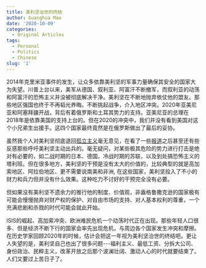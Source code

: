 ```yaml
---
title: 美利坚治世的终结
author: Guanghua Mao
date: '2020-10-09'
categories:
  - Original Articles
tags:
  - Personal
  - Politics
  - Chinese
slug: '1'
---
```


2014年克里米亚事件的发生，让众多依靠美利坚的军事力量确保其安全的国家大为失望。川普上台以来，美军从德国、叙利亚、阿富汗不断撤军，而叙利亚的动荡和阿富汗的恐怖主义并没被彻底解决干净。美利坚在不断地抛弃依仗他的盟友。那些地区强国也终于不再韬光养晦。不断挑起战争，介入地区冲突。2020年亚美尼亚和阿塞拜疆开战，背后有着俄罗斯和土耳其势力的支持。亚美尼亚的总理在2018年是依靠美国的支持上台的。但在2020的冲突中，我们并没有看到美国对这个小兄弟生出援手。这四个国家最终竟然是在俄罗斯做出了最后的妥协。

虽然我个人对美利坚彻底退回[孤立主义](https://headsalon.org/archives/2071.html)毫无意见，在看了一些[报道](https://www.reuters.com/article/us-armenia-azerbaijan-usa-idUSKBN26M7HP)之后甚至还有些反感那些呼吁美利坚主动出兵的。毫无疑问，对某些极其危险的势力进行打击是绝对有必要的，如二战时期的日本、德国，冷战时期的苏联，以及到处搞恐怖主义的塔利班。但在很多地方，美利坚的干预是没有太大的价值的，比较典型的就是高加索地区、阿拉伯地区、更不需要说南美和非洲, 在这些国家，美利坚投入了不小的财力和兵力但并没有什么效果。这种吃力不讨好的干预完全没有必要。

但如果没有美利坚不遗余力的推行他的制度、价值观，非盎格鲁撒克逊的国家极有可能会慢慢抛弃对财产权的保护、对自由市场的支持、对人基本权利的尊重，一个充满悲剧和杀戮的时代可能会就此开始。

ISIS的崛起、高加索冲突、欧洲难民危机一个动荡时代正在出现。那些年轻人口很多、但是经济不断下行的国家会率先出现危机，与周边各个国家发生冲突和摩擦。在历史学家回顾2020年的时候，估计会把这一年视为美利坚治世的终结吧。更让人失望的是，美利坚自己也出了很多问题---福利主义、最低工资、分拆大公司、身份政治、民粹主义，改革开放之后那个波澜壮阔、激动人心的时代就要结束了。人们又要过上苦日子了。